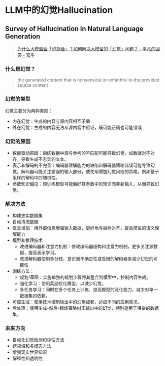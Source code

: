 # LLM中的幻觉Hallucination

## Survey of Hallucination in Natural Language Generation

> [为什么大模型会「说胡话」？如何解决大模型的「幻觉」问题？ - 平凡的回答 - 知乎](https://www.zhihu.com/question/635776684/answer/3336439291)

### 什么是幻觉？

> the generated content that is nonsensical or unfaithful to the provided source content

### 幻觉的类型

幻觉主要分为两种类型：

- 内在幻觉：生成的内容与源内容相互矛盾
- 外在幻觉：生成的内容无法从源内容中验证，既可能正确也可能错误

### 幻觉的原因

- 数据驱动原因：训练数据中源与参考的不匹配可能导致幻觉，如数据对不对齐，导致生成不忠实的文本。
- 表示和解码的不完善：编码器理解能力的缺陷和解码器策略错误可能导致幻觉。解码器可能关注错误的输入部分，或使用增加幻觉风险的策略，例如基于采样的解码中的随机性。
- 参数知识偏见：预训练模型可能偏好其参数中的知识而非新输入，从而导致幻觉。

### 解决方法

- 构建忠实数据集
- 自动清洗数据
- 信息增加：用外部信息增强输入数据，更好地与目标对齐，提高模型的语义理解能力
- 模型和推理技术
  - 改进编码器和注意力机制：修改编码器结构和注意力机制，更多关注源数据，提高表示学习。
  - 改进解码器使用多分枝、意识到不确定性或受限的解码器来减少幻觉的可能性
- 训练方法：
  - 规划/草图：实施单独的规划步骤将其整合到模型中，控制内容生成。
  - 强化学习：使用奖励优化模型，以减少幻觉。
  - 多任务学习：同时在多个任务上训练，提高模型的泛化能力，减少对单一数据集的依赖。
- 可控生成：使用技术控制输出中的幻觉成都，适应不同的应用需求。
- 后处理：使用生成-然后-精炼策略纠正输出中的幻觉，特别适用于嘈杂的数据集。

### 未来方向

- 自动化幻觉检测和评估方法
- 跨领域和多模态方法
- 增强现实世界知识
- 解释性和透明性
